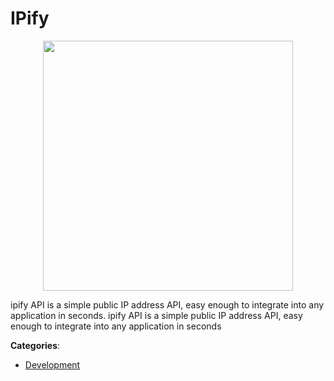 # IPify
<p align="center">
    <img width="400" src="https://raw.githubusercontent.com/apis-list/apis-list/apis/ipify/logo_256x256.png" />
</p>

ipify API is a simple public IP address API, easy enough to integrate into any application in seconds.  ipify API is a simple public IP address API, easy enough to integrate into any application in seconds



**Categories**:
- [Development](https://github.com/apis-list/apis-list#development)




